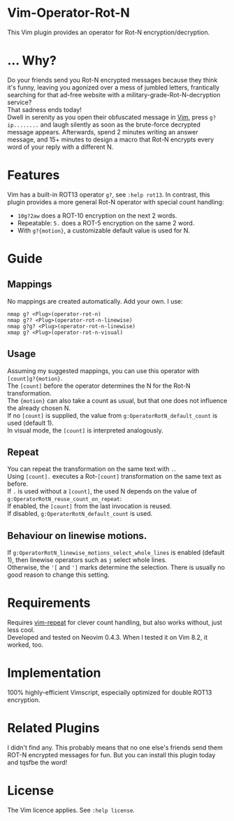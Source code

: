 # Vim-Operator-Rot-N

This Vim plugin provides an operator for Rot-N encryption/decryption.

# ... Why?
Do your friends send you Rot-N encrypted messages because they think it's funny, leaving you agonized over a mess of jumbled letters, frantically searching for that ad-free website with a military-grade-Rot-N-decryption service?\
That sadness ends today!\
Dwell in serenity as you open their obfuscated message in [Vim](https://www.vim.sexy/), press `g?ip........` and laugh silently as soon as the brute-force decrypted message appears.
Afterwards, spend 2 minutes writing an answer message, and 15+ minutes to design a macro that Rot-N encrypts every word of your reply with a different N.

# Features
Vim has a built-in ROT13 operator `g?`, see `:help rot13`. 
In contrast, this plugin provides a more general Rot-N operator with special count handling:
* `10g?2aw` does a ROT-10 encryption on the next 2 words.
* Repeatable: `5.` does a ROT-5 encryption on the same 2 word.
* With `g?{motion}`, a customizable default value is used for N.

# Guide
## Mappings
No mappings are created automatically. Add your own. I use:
```
nmap g? <Plug>(operator-rot-n)
nmap g?? <Plug>(operator-rot-n-linewise)
nmap g?g? <Plug>(operator-rot-n-linewise)
xmap g? <Plug>(operator-rot-n-visual)
```
## Usage
Assuming my suggested mappings, you can use this operator with `[count]g?{motion}`.\
The `[count]` before the operator determines the N for the Rot-N transformation.\
The `{motion}` can also take a count as usual, but that one does not influence the already chosen N.\
If no `[count]` is supplied, the value from `g:OperatorRotN_default_count` is used (default 1).\
In visual mode, the `[count]` is interpreted analogously.

## Repeat
You can repeat the transformation on the same text with `.`.\
Using `[count].` executes a Rot-`[count]` transformation on the same text as before.\
If `.` is used without a `[count]`, the used N depends on the value of `g:OperatorRotN_reuse_count_on_repeat`:\
If enabled, the `[count]` from the last invocation is reused.\
If disabled, `g:OperatorRotN_default_count` is used.

## Behaviour on linewise motions.
If `g:OperatorRotN_linewise_motions_select_whole_lines` is enabled (default 1), then linewise operators such as `j` select whole lines.\
Otherwise, the `'[` and `']` marks determine the selection.
There is usually no good reason to change this setting.

# Requirements
Requires [vim-repeat](https://github.com/tpope/vim-repeat) for clever count
handling, but also works without, just less cool.\
Developed and tested on Neovim 0.4.3. When I tested it on Vim 8.2, it worked, too.

# Implementation
100% highly-efficient Vimscript, especially optimized for double ROT13 encryption.

# Related Plugins
I didn't find any. This probably means that no one else's friends send them ROT-N encrypted messages for fun. But you can install this plugin today and tqsfbe the word!

# License
The Vim licence applies. See `:help license`.
